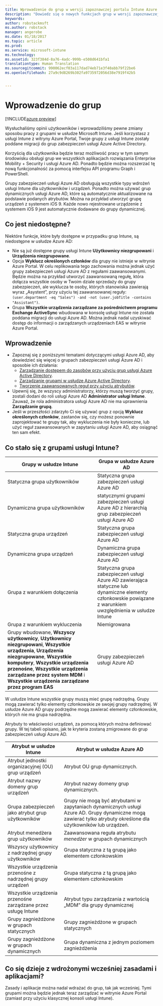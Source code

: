```yaml
---
title: Wprowadzenie do grup w wersji zapoznawczej portalu Intune Azure | Dokumentacja firmy Microsoft
description: "Dowiedz się o nowych funkcjach grup w wersji zapoznawczej portalu Intune Azure"
keywords: 
author: robstackmsft
ms.author: robstack
manager: angerobe
ms.date: 01/18/2017
ms.topic: article
ms.prod: 
ms.service: microsoft-intune
ms.technology: 
ms.assetid: 323f384d-8a76-4adc-999b-e508d641bfa1
translationtype: Human Translation
ms.sourcegitcommit: 990062ecf03a117dad74eb71e3f40abb79f22be6
ms.openlocfilehash: 27a9c9d8269b302fa9735972056d38e7919f42b5


---
```


# <a name="get-started-with-groups"></a>Wprowadzenie do grup

[!INCLUDE[azure preview](../includes/azure_preview.md)]

Wysłuchaliśmy opinii użytkowników i wprowadziliśmy pewne zmiany sposobu pracy z grupami w usłudze Microsoft Intune.
Jeśli korzystasz z usługi Intune z witryny Azure Portal, Twoje grupy z usługi Intune zostały poddane migracji do grup zabezpieczeń usługi Azure Active Directory.

Korzyścią dla użytkownika będzie teraz możliwość pracy w tym samym środowisku obsługi grup we wszystkich aplikacjach rozwiązania Enterprise Mobility + Security i usługi Azure AD. Ponadto będzie można rozszerzać tę nową funkcjonalność za pomocą interfejsu API programu Graph i PowerShell.

Grupy zabezpieczeń usługi Azure AD obsługują wszystkie typy wdrożeń usługi Intune dla użytkowników i urządzeń. Ponadto można używać grup dynamicznych usługi Azure AD, które są automatycznie aktualizowane na podstawie podanych atrybutów. Można na przykład utworzyć grupę urządzeń z systemem iOS 9. Każde nowo rejestrowane urządzenie z systemem iOS 9 jest automatycznie dodawane do grupy dynamicznej.

## <a name="what-is-not-available"></a>Co jest niedostępne?

Niektóre funkcje, które były dostępne w przypadku grup Intune, są niedostępne w usłudze Azure AD:

- Nie są już dostępne grupy usługi Intune **Użytkownicy niezgrupowani** i **Urządzenia niezgrupowane**.
- Opcja **Wyklucz określonych członków** dla grupy nie istnieje w witrynie Azure Portal. W celu replikowania tego zachowania można jednak użyć grupy zabezpieczeń usługi Azure AD z regułami zaawansowanymi. Będzie można na przykład utworzyć zaawansowaną regułę, która dołącza wszystkie osoby w Twoim dziale sprzedaży do grupy zabezpieczeń, ale wyklucza te osoby, których stanowiska zawierają wyraz „Asystent”, przy użyciu tej zaawansowanej reguły: `(user.department -eq "Sales") -and -not (user.jobTitle -contains "Assistant")`.
- Grupa **Wszystkie urządzenia zarządzane za pośrednictwem programu Exchange ActiveSync** wbudowana w konsolę usługi Intune nie została poddana migracji do usługi Azure AD. Można jednak nadal uzyskiwać dostęp do informacji o zarządzanych urządzeniach EAS w witrynie Azure Portal.


## <a name="how-to-get-started"></a>Wprowadzenie

- Zapoznaj się z poniższymi tematami dotyczącymi usługi Azure AD, aby dowiedzieć się więcej o grupach zabezpieczeń usługi Azure AD i sposobie ich działania:
    -  [Zarządzanie dostępem do zasobów przy użyciu grup usługi Azure Active Directory](https://azure.microsoft.com/en-us/documentation/articles/active-directory-manage-groups/).
    -  [Zarządzanie grupami w usłudze Azure Active Directory](https://azure.microsoft.com/en-us/documentation/articles/active-directory-accessmanagement-manage-groups/).
    -  [Tworzenie zaawansowanych reguł przy użyciu atrybutów](https://azure.microsoft.com/en-us/documentation/articles/active-directory-accessmanagement-groups-with-advanced-rules/).
-  Upewnij się, że wszyscy administratorzy, którzy muszą tworzyć grupy, zostali dodani do roli usługi Azure AD **Administrator usługi Intune**. Zauważ, że rola administratora usługi Azure AD nie ma uprawnienia **Zarządzanie grupą**.
-  Jeśli w przeszłości zdarzyło Ci się używać grup z opcją **Wyklucz określonych członków**, zastanów się, czy możesz ponownie zaprojektować te grupy tak, aby wykluczenia nie były konieczne, lub użyć reguł zaawansowanych w zapytaniu usługi Azure AD, aby osiągnąć ten sam efekt.


## <a name="what-happened-to-intune-groups"></a>Co stało się z grupami usługi Intune?

| Grupy w usłudze Intune|Grupa w usłudze Azure AD|
|-----------------------------------------------------------------------|-------------------------------------------------------------|
|Statyczna grupa użytkowników|Statyczna grupa zabezpieczeń usługi Azure AD|
|Dynamiczna grupa użytkowników|statycznymi grupami zabezpieczeń usługi Azure AD z hierarchią grup zabezpieczeń usługi Azure AD|
|Statyczna grupa urządzeń|Statyczna grupa zabezpieczeń usługi Azure AD|
|Dynamiczna grupa urządzeń|Dynamiczna grupa zabezpieczeń usługi Azure AD|
|Grupa z warunkiem dołączenia|Statyczna grupa zabezpieczeń usługi Azure AD zawierająca statyczne lub dynamiczne elementy członkowskie powiązane z warunkiem uwzględnienia w usłudze Intune|
|Grupa z warunkiem wykluczenia|Niemigrowana|
|Grupy wbudowane, **Wszyscy użytkownicy**, **Użytkownicy niezgrupowani**, **Wszystkie urządzenia**, **Urządzenia niezgrupowane**, **Wszystkie komputery**, **Wszystkie urządzenia przenośne**, **Wszystkie urządzenia zarządzane przez system MDM** i **Wszystkie urządzenia zarządzane przez program EAS**|Grupy zabezpieczeń usługi Azure AD|

W usłudze Intune wszystkie grupy muszą mieć grupę nadrzędną. Grupy mogą zawierać tylko elementy członkowskie ze swojej grupy nadrzędnej. W usłudze Azure AD grupy podrzędne mogą zawierać elementy członkowskie, których nie ma grupa nadrzędna.

Atrybuty to właściwości urządzeń, za pomocą których można definiować grupy. W tej tabeli opisano, jak te kryteria zostaną zmigrowane do grup zabezpieczeń usługi Azure AD.

| Atrybut w usłudze Intune|Atrybut w usłudze Azure AD|
|-----------------------------------------------------------------------|-------------------------------------------------------------|
|Atrybut jednostki organizacyjnej (OU) grup urządzeń|Atrybut OU grup dynamicznych.|
|Atrybut nazwy domeny grup urządzeń|Atrybut nazwy domeny grup dynamicznych.|
|Grupa zabezpieczeń jako atrybut grup użytkowników|Grupy nie mogą być atrybutami w zapytaniach dynamicznych usługi Azure AD. Grupy dynamiczne mogą zawierać tylko atrybuty określone dla użytkowników lub urządzeń.|
|Atrybut menedżera grup użytkowników|Zaawansowana reguła atrybutu *menedżer* w grupach dynamicznych|
|Wszyscy użytkownicy z nadrzędnej grupy użytkowników|Grupa statyczna z tą grupą jako elementem członkowskim|
|Wszystkie urządzenia przenośne z nadrzędnej grupy urządzeń|Grupa statyczna z tą grupą jako elementem członkowskim|
|Wszystkie urządzenia przenośne zarządzane przez usługę Intune|Atrybut typu zarządzania z wartością „MDM” dla grupy dynamicznej|
|Grupy zagnieżdżone w grupach statycznych |Grupy zagnieżdżone w grupach statycznych|
|Grupy zagnieżdżone w grupach dynamicznych|Grupa dynamiczna z jednym poziomem zagnieżdżenia|

## <a name="what-happens-to-policies-and-apps-you-previously-deployed"></a>Co się dzieje z wdrożonymi wcześniej zasadami i aplikacjami?

Zasady i aplikacje można nadal wdrażać do grup, tak jak wcześniej. Tymi grupami można będzie jednak teraz zarządzać w witrynie Azure Portal (zamiast przy użyciu klasycznej konsoli usługi Intune).



<!--HONumber=Feb17_HO1-->


